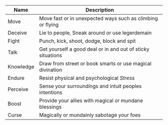 


| Name      | Description                                                 |
| --------- | ----------------------------------------------------------- |
| Move      | Move fast or in unexpected ways such as climbing or flying  |
| Deceive   | Lie to people, Sneak around or use legerdemain              |
| Fight     | Punch, kick, shoot, dodge, block and spit                   |
| Talk      | Get yourself a good deal or in and out of sticky situations |
| Knowledge | Draw from street or book smarts or use magical divination   |
| Endure    | Resist physical and psychological _Stress_                  |
| Perceive  | Sense your surroundings and intuit peoples intentions       |
| Boost     | Provide your allies with magical or mundane blessings       |
| Curse     | Magically or mundainly sabotage your foes                   |

